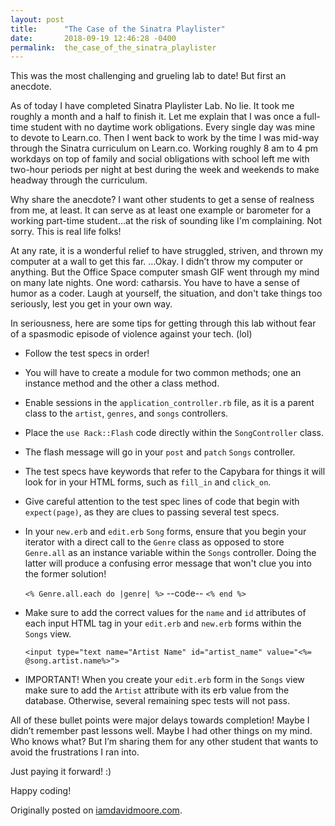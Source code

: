 ```yaml
---
layout: post
title:      "The Case of the Sinatra Playlister"
date:       2018-09-19 12:46:28 -0400
permalink:  the_case_of_the_sinatra_playlister
---
```



This was the most challenging and grueling lab to date! But first an anecdote.

As of today I have completed Sinatra Playlister Lab. No lie. It took me roughly a month and a half to finish it.  Let me explain that I was once a full-time student with no daytime work obligations. Every single day was mine to devote to Learn.co.  Then I went back to work by the time I was mid-way through the Sinatra curriculum on Learn.co.   Working roughly 8 am to 4 pm workdays on top of family and social obligations with school left me with two-hour periods per night at best during the week and weekends to make headway through the curriculum.

Why share the anecdote? I want other students to get a sense of realness from me, at least.  It can serve as at least one example or barometer for a working part-time student...at the risk of sounding like I'm complaining. Not sorry.  This is real life folks!

At any rate, it is a wonderful relief to have struggled, striven, and thrown my computer at a wall to get this far.  …Okay. I didn’t throw my computer or anything.  But the Office Space computer smash GIF went through my mind on many late nights.  One word: catharsis. You have to have a sense of humor as a coder. Laugh at yourself, the situation, and don't take things too seriously, lest you get in your own way.

In seriousness, here are some tips for getting through this lab without fear of a spasmodic episode of violence against your tech. (lol)

* Follow the test specs in order!

* You will have to create a module for two common methods; one an instance method and the other a class method.

* Enable sessions in the `application_controller.rb` file, as it is a parent class to the `artist`, `genres`, and `songs` controllers.

* Place the `use Rack::Flash` code directly within the `SongController` class.

* The flash message will go in your `post` and `patch` `Songs` controller.

* The test specs have keywords that refer to the Capybara for things it will look for in your HTML forms, such as `fill_in` and `click_on`.

* Give careful attention to the test spec lines of code that begin with `expect(page)`, as they are clues to passing several test specs.

* In your `new.erb` and `edit.erb` `Song` forms, ensure that you begin your iterator with a direct call to the `Genre` class as opposed to store `Genre.all` as an instance variable within the `Songs` controller.  Doing the latter will produce a confusing error message that won't clue you into the former solution!

	`<% Genre.all.each do |genre| %>`
    	--code--
    `<% end %>`
    

* Make sure to add the correct values for the `name` and `id` attributes of each input HTML tag in your `edit.erb` and `new.erb` forms within the `Songs` view. 

	`<input type="text name="Artist Name" id="artist_name" value="<%= @song.artist.name%>">`


* IMPORTANT! When you create your `edit.erb` form in the `Songs` view make sure to add the `Artist` attribute with its erb value from the database.  Otherwise, several remaining spec tests will not pass.

All of these bullet points were major delays towards completion!  Maybe I didn’t remember past lessons well.  Maybe I had other things on my mind. Who knows what? But I’m sharing them for any other student that wants to avoid the frustrations I ran into.

Just paying it forward! :)

Happy coding!

Originally posted on [iamdavidmoore.com](https://iamdavidmichaelmoore.com).



